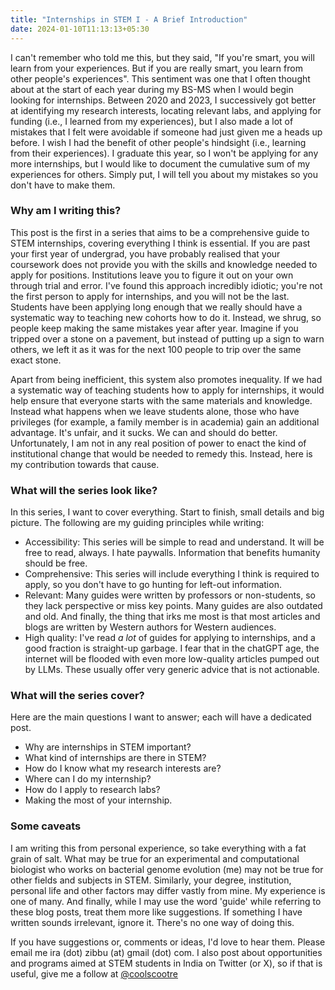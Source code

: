 ```yaml
---
title: "Internships in STEM I - A Brief Introduction"
date: 2024-01-10T11:13:13+05:30
---
```


I can't remember who told me this, but they said, "If you're smart, you will learn from your experiences. But if you are really smart, you learn from other people's experiences". This sentiment was one that I often thought about at the start of each year during my BS-MS when I would begin looking for internships. Between 2020 and 2023, I successively got better at identifying my research interests, locating relevant labs, and applying for funding (i.e., I learned from my experiences), but I also made a lot of mistakes that I felt were avoidable if someone had just given me a heads up before. I wish I had the benefit of other people's hindsight (i.e., learning from their experiences). I graduate this year, so I won't be applying for any more internships, but I would like to document the cumulative sum of my experiences for others. Simply put, I will tell you about my mistakes so you don't have to make them. 

### Why am I writing this?
This post is the first in a series that aims to be a comprehensive guide to STEM internships, covering everything I think is essential. If you are past your first year of undergrad, you have probably realised that your coursework does not provide you with the skills and knowledge needed to apply for positions. Institutions leave you to figure it out on your own through trial and error. I've found this approach incredibly idiotic; you're not the first person to apply for internships, and you will not be the last. Students have been applying long enough that we really should have a systematic way to teaching new cohorts how to do it. Instead, we shrug, so people keep making the same mistakes year after year. Imagine if you tripped over a stone on a pavement, but instead of putting up a sign to warn others, we left it as it was for the next 100 people to trip over the same exact stone. 

Apart from being inefficient, this system also promotes inequality. If we had a systematic way of teaching students how to apply for internships, it would help ensure that everyone starts with the same materials and knowledge. Instead what happens when we leave students alone, those who have privileges (for example, a family member is in academia) gain an additional advantage. It's unfair, and it sucks. We can and should do better. Unfortunately, I am not in any real position of power to enact the kind of institutional change that would be needed to remedy this. Instead, here is my contribution towards that cause. 

### What will the series look like?
In this series, I want to cover everything. Start to finish, small details and big picture. The following are my guiding principles while writing:
- Accessibility: This series will be simple to read and understand. It will be free to read, always. I hate paywalls. Information that benefits humanity should be free.
- Comprehensive: This series will include everything I think is required to apply, so you don't have to go hunting for left-out information.
- Relevant: Many guides were written by professors or non-students, so they lack perspective or miss key points. Many guides are also outdated and old. And finally, the thing that irks me most is that most articles and blogs are written by Western authors for Western audiences. 
- High quality: I've read *a lot* of guides for applying to internships, and a good fraction is straight-up garbage. I fear that in the chatGPT age, the internet will be flooded with even more low-quality articles pumped out by LLMs. These usually offer very generic advice that is not actionable. 

### What will the series cover?
Here are the main questions I want to answer; each will have a dedicated post.
- Why are internships in STEM important?
- What kind of internships are there in STEM?
- How do I know what my research interests are?
- Where can I do my internship?
- How do I apply to research labs?
- Making the most of your internship.

### Some caveats
I am writing this from personal experience, so take everything with a fat grain of salt. What may be true for an experimental and computational biologist who works on bacterial genome evolution (me) may not be true for other fields and subjects in STEM. Similarly, your degree, institution, personal life and other factors may differ vastly from mine. My experience is one of many. And finally, while I may use the word 'guide' while referring to these blog posts, treat them more like suggestions. If something I have written sounds irrelevant, ignore it. There's no one way of doing this.

If you have suggestions or, comments or ideas, I'd love to hear them. Please email me ira (dot) zibbu (at) gmail (dot) com. I also post about opportunities and programs aimed at STEM students in India on Twitter (or X), so if that is useful, give me a follow at [@coolscootre](https://twitter.com/cool_scootre) 


